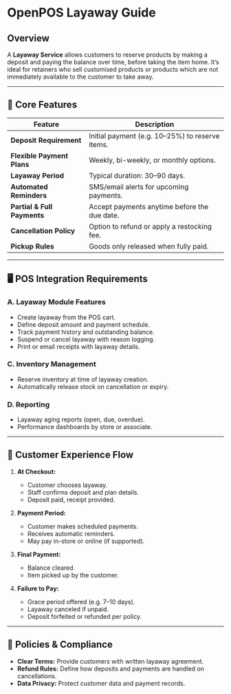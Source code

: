 # OpenPOS Layaway Guide

## Overview
A **Layaway Service** allows customers to reserve products by making a deposit and paying the balance over time, before taking the item home. It’s ideal for retainers who sell customised products or products which are not immediately available to the customer to take away.

---

## 🧱 Core Features

| Feature                     | Description |
|----------------------------|-------------|
| **Deposit Requirement**    | Initial payment (e.g. 10–25%) to reserve items. |
| **Flexible Payment Plans** | Weekly, bi-weekly, or monthly options. |
| **Layaway Period**         | Typical duration: 30–90 days. |
| **Automated Reminders**    | SMS/email alerts for upcoming payments. |
| **Partial & Full Payments**| Accept payments anytime before the due date. |
| **Cancellation Policy**    | Option to refund or apply a restocking fee. |
| **Pickup Rules**           | Goods only released when fully paid. |

---

## 🖥️ POS Integration Requirements

### A. Layaway Module Features
- Create layaway from the POS cart.
- Define deposit amount and payment schedule.
- Track payment history and outstanding balance.
- Suspend or cancel layaway with reason logging.
- Print or email receipts with layaway details.


### C. Inventory Management
- Reserve inventory at time of layaway creation.
- Automatically release stock on cancellation or expiry.

### D. Reporting
- Layaway aging reports (open, due, overdue).
- Performance dashboards by store or associate.

---

## 📝 Customer Experience Flow

1. **At Checkout:**
   - Customer chooses layaway.
   - Staff confirms deposit and plan details.
   - Deposit paid, receipt provided.

2. **Payment Period:**
   - Customer makes scheduled payments.
   - Receives automatic reminders.
   - May pay in-store or online (if supported).

3. **Final Payment:**
   - Balance cleared.
   - Item picked up by the customer.

4. **Failure to Pay:**
   - Grace period offered (e.g. 7–10 days).
   - Layaway canceled if unpaid.
   - Deposit forfeited or refunded per policy.

---

## 🔐 Policies & Compliance

- **Clear Terms:** Provide customers with written layaway agreement.
- **Refund Rules:** Define how deposits and payments are handled on cancellations.
- **Data Privacy:** Protect customer data and payment records.

